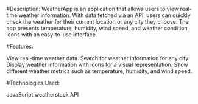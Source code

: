 #Description:
WeatherApp is an application that allows users to view real-time weather information. With data fetched via an API, users can quickly check the weather for their current location or any city they choose. The app presents temperature, humidity, wind speed, and weather condition icons with an easy-to-use interface.

#Features:

View real-time weather data.
Search for weather information for any city.
Display weather information with icons for a visual representation.
Show different weather metrics such as temperature, humidity, and wind speed.


#Technologies Used:

JavaScript
weatherstack API

